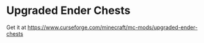 # Upgraded Ender Chests

Get it at https://www.curseforge.com/minecraft/mc-mods/upgraded-ender-chests
